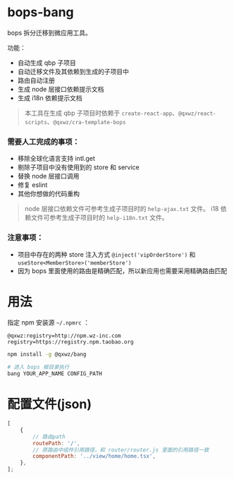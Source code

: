 # bops-bang

bops 拆分迁移到微应用工具。

功能：

-   自动生成 qbp 子项目
-   自动迁移文件及其依赖到生成的子项目中
-   路由自动注册
-   生成 node 层接口依赖提示文档
-   生成 i18n 依赖提示文档

> 本工具在生成 qbp 子项目时依赖于 `create-react-app`、`@qxwz/react-scripts`、`@qxwz/cra-template-bops`

### 需要人工完成的事项：

-   移除全球化语言支持 intl.get
-   剔除子项目中没有使用到的 store 和 service
-   替换 node 层接口调用
-   修复 eslint
-   其他你想做的代码重构

> node 层接口依赖文件可参考生成子项目时的 `help-ajax.txt` 文件。
> i18 依赖文件可参考生成子项目时的 `help-i18n.txt` 文件。

### 注意事项：

-   项目中存在的两种 store 注入方式 `@inject('vipOrderStore')` 和 `useStore<MemberStore>('memberStore')`
-   因为 bops 里面使用的路由是精确匹配，所以新应用也需要采用精确路由匹配

# 用法

指定 npm 安装源 `~/.npmrc` ：

```
@qxwz:registry=http://npm.wz-inc.com
registry=https://registry.npm.taobao.org
```

```bash
npm install -g @qxwz/bang

# 进入 bops 根目录执行
bang YOUR_APP_NAME CONFIG_PATH
```

# 配置文件(json)

```js
[
    {
        // 路由path
        routePath: '/',
        // 原路由中组件引用路径，和 router/router.js 里面的引用路径一致
        componentPath: '../view/home/home.tsx',
    },
];
```
